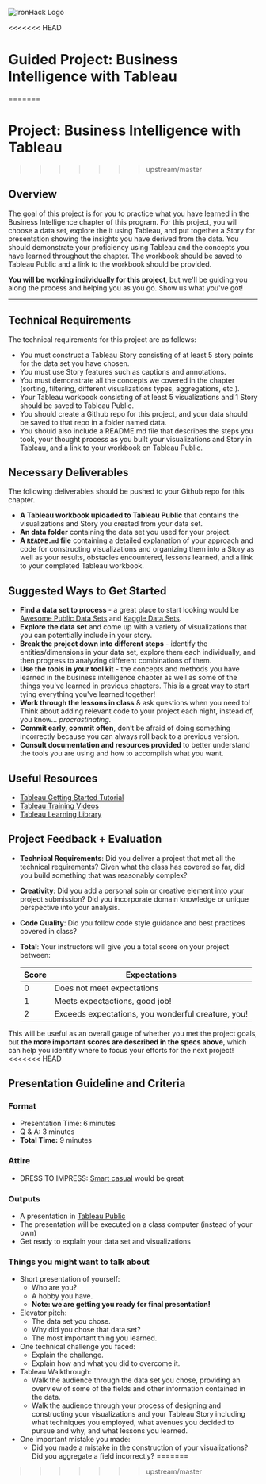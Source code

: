![IronHack Logo](https://s3-eu-west-1.amazonaws.com/ih-materials/uploads/upload_d5c5793015fec3be28a63c4fa3dd4d55.png)

<<<<<<< HEAD
# Guided Project: Business Intelligence with Tableau
=======
# Project: Business Intelligence with Tableau
>>>>>>> upstream/master

## Overview

The goal of this project is for you to practice what you have learned in the Business Intelligence chapter of this program. For this project, you will choose a data set, explore the it using Tableau, and put together a Story for presentation showing the insights you have derived from the data. You should demonstrate your proficiency using Tableau and the concepts you have learned throughout the chapter. The workbook should be saved to Tableau Public and a link to the workbook should be provided.

**You will be working individually for this project**, but we'll be guiding you along the process and helping you as you go. Show us what you've got!

---

## Technical Requirements

The technical requirements for this project are as follows:

* You must construct a Tableau Story consisting of at least 5 story points for the data set you have chosen.
* You must use Story features such as captions and annotations.
* You must demonstrate all the concepts we covered in the chapter (sorting, filtering, different visualizations types, aggregations, etc.).
* Your Tableau workbook consisting of at least 5 visualizations and 1 Story should be saved to Tableau Public.
* You should create a Github repo for this project, and your data should be saved to that repo in a folder named data.
* You should also include a README.md file that describes the steps you took, your thought process as you built your visualizations and Story in Tableau, and a link to your workbook on Tableau Public.

## Necessary Deliverables

The following deliverables should be pushed to your Github repo for this chapter.

* **A Tableau workbook uploaded to Tableau Public** that contains the visualizations and Story you created from your data set.
* **An data folder** containing the data set you used for your project.
* **A ``README.md`` file** containing a detailed explanation of your approach and code for constructing visualizations and organizing them into a Story as well as your results, obstacles encountered, lessons learned, and a link to your completed Tableau workbook.

## Suggested Ways to Get Started

* **Find a data set to process** - a great place to start looking would be [Awesome Public Data Sets](https://github.com/awesomedata/awesome-public-datasets) and [Kaggle Data Sets](https://www.kaggle.com/datasets).
* **Explore the data set** and come up with a variety of visualizations that you can potentially include in your story.
* **Break the project down into different steps** - identify the entities/dimensions in your data set, explore them each individually, and then progress to analyzing different combinations of them.
* **Use the tools in your tool kit** - the concepts and methods you have learned in the business intelligence chapter as well as some of the things you've learned in previous chapters. This is a great way to start tying everything you've learned together!
* **Work through the lessons in class** & ask questions when you need to! Think about adding relevant code to your project each night, instead of, you know... _procrastinating_.
* **Commit early, commit often**, don’t be afraid of doing something incorrectly because you can always roll back to a previous version.
* **Consult documentation and resources provided** to better understand the tools you are using and how to accomplish what you want.

## Useful Resources

* [Tableau Getting Started Tutorial](https://onlinehelp.tableau.com/current/guides/get-started-tutorial/en-us/get-started-tutorial-home.html)
* [Tableau Training Videos](https://www.tableau.com/learn/training)
* [Tableau Learning Library](https://onlinehelp.tableau.com/current/guides/get-started-tutorial/en-us/get-started-tutorial-next.html)

## Project Feedback + Evaluation

* __Technical Requirements__: Did you deliver a project that met all the technical requirements? Given what the class has covered so far, did you build something that was reasonably complex?

* __Creativity__: Did you add a personal spin or creative element into your project submission? Did you incorporate domain knowledge or unique perspective into your analysis.

* __Code Quality__: Did you follow code style guidance and best practices covered in class?

* __Total__: Your instructors will give you a total score on your project between:

    **Score**|**Expectations**
    -----|-----
    0|Does not meet expectations
    1|Meets expectactions, good job!
    2|Exceeds expectations, you wonderful creature, you!

This will be useful as an overall gauge of whether you met the project goals, but __the more important scores are described in the specs above__, which can help you identify where to focus your efforts for the next project!
<<<<<<< HEAD

## Presentation Guideline and Criteria

### Format

* Presentation Time: 6 minutes
* Q & A: 3 minutes
* **Total Time:** 9 minutes

### Attire

* DRESS TO IMPRESS: [Smart casual](https://en.wikipedia.org/wiki/Smart_casual) would be great

### Outputs

* A presentation in [Tableau Public](https://public.tableau.com/en-us/s/)
* The presentation will be executed on a class computer (instead of your own)
* Get ready to explain your data set and visualizations

### Things you might want to talk about

* Short presentation of yourself:
	* Who are you?
	* A hobby you have.
  * __Note: we are getting you ready for final presentation!__
* Elevator pitch:
  * The data set you chose.
  * Why did you chose that data set?
  * The most important thing you learned.
* One technical challenge you faced:
  * Explain the challenge.
  * Explain how and what you did to overcome it.
* Tableau Walkthrough:
  * Walk the audience through the data set you chose, providing an overview of some of the fields and other information contained in the data.
  * Walk the audience through your process of designing and constructing your visualizations and your Tableau Story including what techniques you employed, what avenues you decided to pursue and why, and what lessons you learned.
* One important mistake you made:
  * Did you made a mistake in the construction of your visualizations? Did you aggregate a field incorrectly?
=======
>>>>>>> upstream/master
